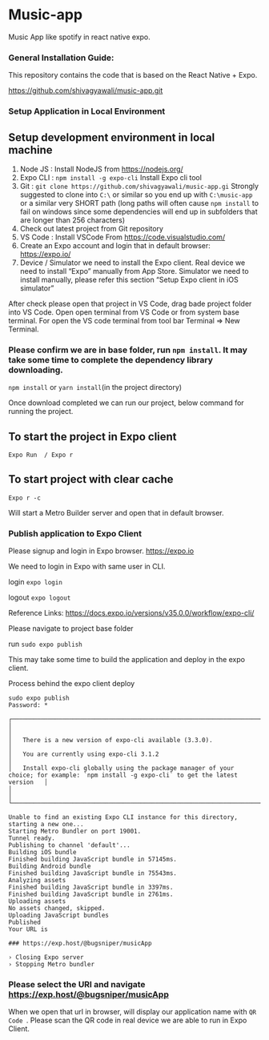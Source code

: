 # Music-app
Music App like spotify in react native expo.

### General Installation Guide:

This repository contains the code that is based on the React Native + Expo.

https://github.com/shivagyawali/music-app.git

### Setup Application in Local Environment

## Setup development environment in local machine

1. Node JS : Install NodeJS from https://nodejs.org/
2. Expo CLI : ```npm install -g expo-cli``` Install Expo cli tool
3. Git : ```git clone https://github.com/shivagyawali/music-app.gi``` Strongly suggested to clone into `C:\` or similar so you end up with `C:\music-app` or a similar very SHORT path (long paths will often cause ```npm install``` to fail on windows since some dependencies will end up in subfolders that are longer than 256 characters)
4. Check out latest project from Git repository
5. VS Code : Install VSCode From https://code.visualstudio.com/
6. Create an Expo account  and login that in default browser: https://expo.io/
7. Device / Simulator we need to install the Expo client. Real device we need to install “Expo” manually from App Store. Simulator we need to install manually, please refer this section “Setup Expo client in iOS simulator”

After check please open that project in VS Code, drag bade project folder into VS Code. Open open terminal from VS Code or from system base terminal.
For open the VS code terminal from tool bar Terminal => New Terminal.

### Please confirm we are in base folder, run ```npm install```. It may take some time to complete the dependency library downloading.

```npm install``` or ```yarn install```(in the project directory)

Once download completed we can run our project, below command for running the project.

## To start the project in Expo client

```Expo Run  / Expo r```

## To start project with clear cache

```Expo r -c```

Will start a Metro Builder server  and open that in default browser.

### Publish application to Expo Client

Please signup and login in Expo browser.
https://expo.io

We need to login in Expo with same user in CLI.

login ```expo login```

logout ```expo logout```

Reference Links: https://docs.expo.io/versions/v35.0.0/workflow/expo-cli/


Please navigate to project base folder

run ```sudo expo publish```

This may take some time to build the application and deploy in the expo client.

Process behind the expo client deploy
 
```log
sudo expo publish
Password: *

┌──────────────────────────────────────────────────────────────────────────────────────────────────────────────────────────────────────────┐
│                                                                                                                                          │
│   There is a new version of expo-cli available (3.3.0).                                                                                  │
│   You are currently using expo-cli 3.1.2                                                                                                 │
│   Install expo-cli globally using the package manager of your choice; for example: `npm install -g expo-cli` to get the latest version   │
│                                                                                                                                          │
└──────────────────────────────────────────────────────────────────────────────────────────────────────────────────────────────────────────┘

Unable to find an existing Expo CLI instance for this directory, starting a new one...
Starting Metro Bundler on port 19001.
Tunnel ready.
Publishing to channel 'default'...
Building iOS bundle
Finished building JavaScript bundle in 57145ms.
Building Android bundle
Finished building JavaScript bundle in 75543ms.
Analyzing assets
Finished building JavaScript bundle in 3397ms.
Finished building JavaScript bundle in 2761ms.
Uploading assets
No assets changed, skipped.
Uploading JavaScript bundles
Published
Your URL is

### https://exp.host/@bugsniper/musicApp

› Closing Expo server
› Stopping Metro bundler
```

### Please select the URl and navigate  https://exp.host/@bugsniper/musicApp

When we open that url in browser, will display our application name with ```QR Code ```. Please scan the QR code in real device we are able to run in Expo Client.


